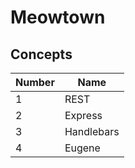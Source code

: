 # Meowtown

## Concepts

Number | Name
-------|------
1 | REST
2 | Express
3 | Handlebars
4 | Eugene



